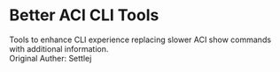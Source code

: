 # Better ACI CLI Tools
Tools to enhance CLI experience replacing slower ACI show commands with additional information.</br> 
Original Auther: Settlej
